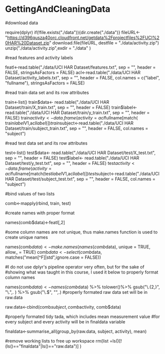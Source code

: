 # GettingAndCleaningData

#download data 

require(dplyr)
if(!file.exists("./data")){dir.create("./data")}
fileURL<- "https://d396qusza40orc.cloudfront.net/getdata%2Fprojectfiles%2FUCI%20HAR%20Dataset.zip"
download.file(fileURL, destfile = "./data/activity.zip")
unzip("./data/activity.zip",exdir = "./data" )

#read features and activity labels

featl<-read.table("./data/UCI HAR Dataset/features.txt", sep = "", header = FALSE, stringsAsFactors = FALSE)
acl<-read.table("./data/UCI HAR Dataset/activity_labels.txt", sep = "", header = FALSE, col.names = c("label", "fullname"), stringsAsFactors = FALSE)

#read train data set and its row attributes

train<-list()
train$data<- read.table("./data/UCI HAR Dataset/train/X_train.txt", sep = "", header = FALSE)
train$label<- read.table("./data/UCI HAR Dataset/train/y_train.txt", sep = "", header = FALSE)
train$activity<-data.frame(activity = acl$fullname[match( train$label$V1,acl$label)])
train$subject<-read.table("./data/UCI HAR Dataset/train/subject_train.txt", sep = "", header = FALSE, col.names = "subject")

#read test data set and its row attributes

test<-list()
test$data<- read.table("./data/UCI HAR Dataset/test/X_test.txt", sep = "", header = FALSE)
test$label<- read.table("./data/UCI HAR Dataset/test/y_test.txt", sep = "", header = FALSE)
test$activity<-data.frame(activity = acl$fullname[match(test$label$V1,acl$label)])
test$subject<-read.table("./data/UCI HAR Dataset/test/subject_test.txt", sep = "", header = FALSE, col.names = "subject")

#bind values of two lists

comb<-mapply(rbind, train, test)

#create names with proper format

names(comb$data)<-featl[,2]

#some column names are not unique, thus make.names function is used to create unique names

names(comb$data)<- make.names(names(comb$data), unique = TRUE, allow_ = TRUE)
comb$data<-select(comb$data, matches("mean[^F]|std",ignore.case = FALSE))

#I do not use dplyr's pipeline operator very often, but for the sake of 
#showing what was taught in this course, I used it below to properly format column names

names(comb$data)<-
        names(comb$data) %>%
        tolower()%>%
        gsub("\\.{2,}", "\\.",. ) %>%
        gsub("\\.$", "",.)
#properly formated raw data set will be in raw.data

raw.data<-cbind(comb$subject, comb$activity, comb$data)

#properly formated tidy tada, which includes mean measurement value 
#for every subject and every activity will be in finaldata variable

finaldata<-summarise_all(group_by(raw.data, subject, activity), mean)

#remove working lists to free up workspace
rm(list =ls()[!(ls()=="finaldata"|ls()=="raw.data")] )




